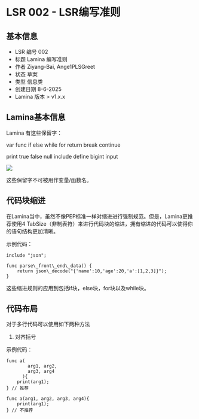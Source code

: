 ﻿# **LSR 002 - LSR编写准则**
## **基本信息**
- LSR 编号 002
- 标题 Lamina 编写准则
- 作者 Ziyang-Bai, Ange1PLSGreet
- 状态 草案
- 类型 信息类
- 创建日期 8-6-2025
- Lamina 版本 > v1.x.x

## **Lamina基本信息**
Lamina 有这些保留字：

var func if else while for return break continue

print true false null include define bigint input

![](LSR-002.001.png)

这些保留字不可被用作变量/函数名。

## **代码块缩进**
在Lamina当中，虽然不像PEP标准一样对缩进进行强制规范。但是，Lamina更推荐使用4 TabSize（非制表符）来进行代码块的缩进，拥有缩进的代码可以使得你的语句结构更加清晰。

示例代码：

```
include "json";

func parse\_front\_end\_data() {
    return json\_decode("{'name':10,'age':20,'a':[1,2,3]}");
}
```

这些缩进规则的应用到包括if块，else块，for块以及while块。

## **代码布局**
对于多行代码可以使用如下两种方法

1. 对齐括号

示例代码：

```Lamina
func a(
        arg1, arg2,
        arg3, arg4
      ){
    print(arg1);
} // 推荐
```

```Lamina
func a(arg1, arg2, arg3, arg4){
    print(arg1);
} // 不推荐
```
